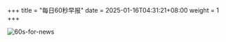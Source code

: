 +++
title = "每日60秒早报"
date = 2025-01-16T04:31:21+08:00
weight = 1
+++

![60s-for-news](/img/zaobao/zaobao.png "由 ALAPI 提供支持")
